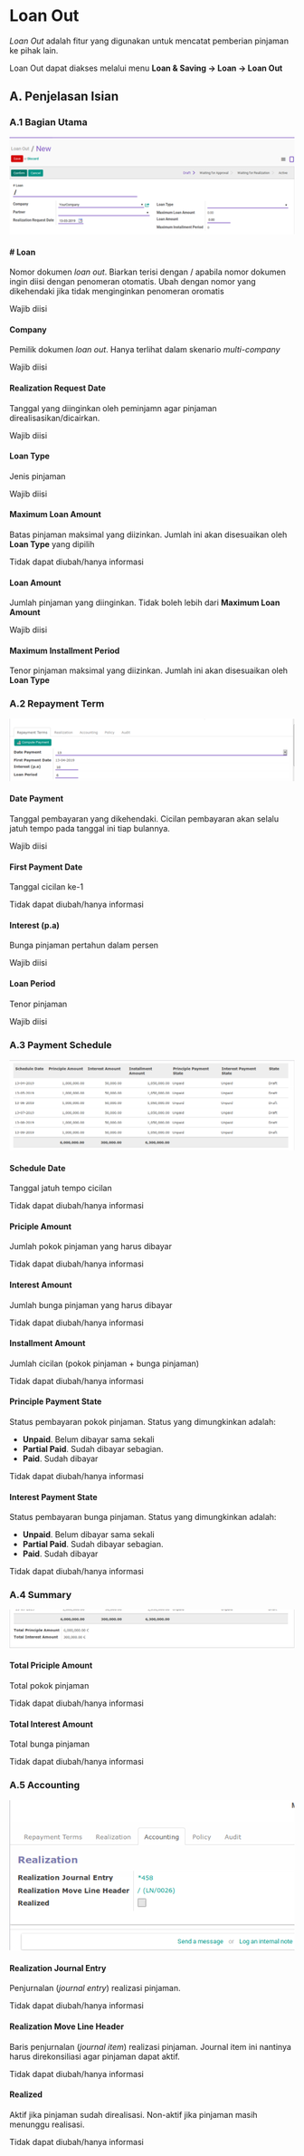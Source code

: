 # Loan Out

*Loan Out* adalah fitur yang digunakan untuk mencatat pemberian pinjaman ke pihak lain.

Loan Out dapat diakses melalui menu **Loan & Saving -> Loan -> Loan Out**

## A. Penjelasan Isian

### A.1 Bagian Utama

![](../img/penjelasan-field-loan-out-header.png)

#### # Loan

Nomor dokumen *loan out*. Biarkan terisi dengan / apabila nomor dokumen ingin diisi
dengan penomeran otomatis. Ubah dengan nomor yang dikehendaki jika tidak menginginkan
penomeran oromatis

Wajib diisi

#### Company

Pemilik dokumen *loan out*. Hanya terlihat dalam skenario *multi-company*

Wajib diisi

#### Realization Request Date

Tanggal yang diinginkan oleh peminjamn agar pinjaman direalisasikan/dicairkan.

Wajib diisi

#### Loan Type

Jenis pinjaman

Wajib diisi

#### Maximum Loan Amount

Batas pinjaman maksimal yang diizinkan. Jumlah ini akan disesuaikan oleh **Loan Type**
yang dipilih

Tidak dapat diubah/hanya informasi

#### Loan Amount

Jumlah pinjaman yang diinginkan. Tidak boleh lebih dari **Maximum Loan Amount**

Wajib diisi

#### Maximum Installment Period

Tenor pinjaman maksimal yang diizinkan. Jumlah ini akan disesuaikan oleh **Loan Type**

### A.2 Repayment Term

![](../img/penjelasan-field-loan-out-repayment-term.png)

#### Date Payment

Tanggal pembayaran yang dikehendaki. Cicilan pembayaran akan selalu jatuh tempo
pada tanggal ini tiap bulannya.

Wajib diisi

#### First Payment Date

Tanggal cicilan ke-1

Tidak dapat diubah/hanya informasi

#### Interest (p.a)

Bunga pinjaman pertahun dalam persen

Wajib diisi

#### Loan Period

Tenor pinjaman

Wajib diisi

### A.3 Payment Schedule

![](../img/penjelasan-field-loan-out-jadwal-pembayaran.png)

#### Schedule Date

Tanggal jatuh tempo cicilan

Tidak dapat diubah/hanya informasi

#### Priciple Amount

Jumlah pokok pinjaman yang harus dibayar

Tidak dapat diubah/hanya informasi

#### Interest Amount

Jumlah bunga pinjaman yang harus dibayar

Tidak dapat diubah/hanya informasi

#### Installment Amount

Jumlah cicilan (pokok pinjaman + bunga pinjaman)

Tidak dapat diubah/hanya informasi

#### Principle Payment State

Status pembayaran pokok pinjaman. Status yang dimungkinkan adalah:

* **Unpaid**. Belum dibayar sama sekali
* **Partial Paid**. Sudah dibayar sebagian.
* **Paid**. Sudah dibayar

Tidak dapat diubah/hanya informasi

#### Interest Payment State

Status pembayaran bunga pinjaman. Status yang dimungkinkan adalah:

* **Unpaid**. Belum dibayar sama sekali
* **Partial Paid**. Sudah dibayar sebagian.
* **Paid**. Sudah dibayar

Tidak dapat diubah/hanya informasi

### A.4 Summary

![](../img/penjelasan-field-loan-out-total.png)

#### Total Priciple Amount

Total pokok pinjaman

Tidak dapat diubah/hanya informasi

#### Total Interest Amount

Total bunga pinjaman

Tidak dapat diubah/hanya informasi

### A.5 Accounting

![](../img/penjelasan-field-loan-out-tab-accounting.png)

#### Realization Journal Entry

Penjurnalan (*journal entry*) realizasi pinjaman.

Tidak dapat diubah/hanya informasi

#### Realization Move Line Header

Baris penjurnalan (*journal item*) realizasi pinjaman. Journal item ini nantinya harus direkonsiliasi
agar pinjaman dapat aktif.

Tidak dapat diubah/hanya informasi

#### Realized

Aktif jika pinjaman sudah direalisasi. Non-aktif jika pinjaman masih menunggu realisasi.

Tidak dapat diubah/hanya informasi
